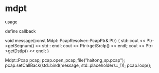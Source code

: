 # mdpt

usage

define callback

void message(const Mdpt::PcapResolver::PcapPtr& Ptr)
{
    std::cout << Ptr->getSeqnum() << std:: endl;
    cout << Ptr->getSrcIp() << endl;
    cout << Ptr->getDstIp() << endl;
}

Mdpt::Pcap pcap;
pcap.open_pcap_file("haitong_sp.pcap");
pcap.setCallBack(std::bind(message, std::placeholders::_1));
pcap.loop();
